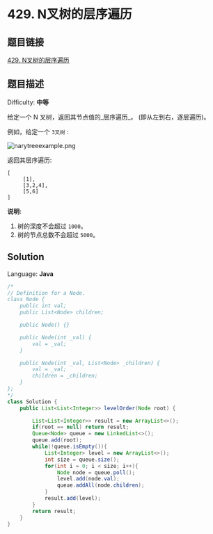 # 429. N叉树的层序遍历

## 题目链接

[429\. N叉树的层序遍历](https://leetcode-cn.com/problems/n-ary-tree-level-order-traversal/)

## 题目描述

Difficulty: **中等**

给定一个 N 叉树，返回其节点值的_层序遍历_。 (即从左到右，逐层遍历)。

例如，给定一个 `3叉树` :

![narytreeexample.png](https://assets.leetcode-cn.com/aliyun-lc-upload/uploads/2018/10/12/narytreeexample.png)

返回其层序遍历:

```
[
     [1],
     [3,2,4],
     [5,6]
]
```

**说明:**

1. 树的深度不会超过 `1000`。
2. 树的节点总数不会超过 `5000`。

## Solution

Language: **Java**

```java
​/*
// Definition for a Node.
class Node {
    public int val;
    public List<Node> children;

    public Node() {}

    public Node(int _val) {
        val = _val;
    }

    public Node(int _val, List<Node> _children) {
        val = _val;
        children = _children;
    }
};
*/
class Solution {
    public List<List<Integer>> levelOrder(Node root) {

        List<List<Integer>> result = new ArrayList<>();
        if(root == null) return result;
        Queue<Node> queue = new LinkedList<>();
        queue.add(root);
        while(!queue.isEmpty()){
            List<Integer> level = new ArrayList<>();
            int size = queue.size();
            for(int i = 0; i < size; i++){
                Node node = queue.poll();
                level.add(node.val);
                queue.addAll(node.children);
            }
            result.add(level);
        }
        return result;
    }
}
```